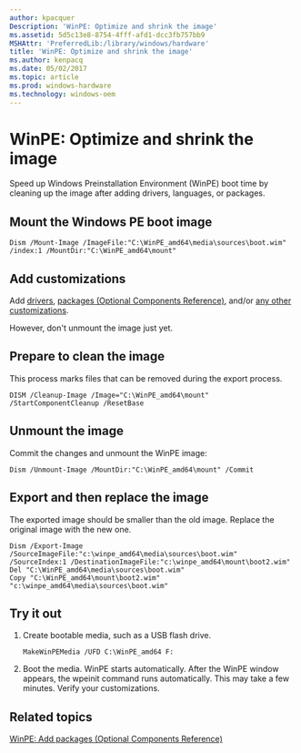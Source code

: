 ```yaml
---
author: kpacquer
Description: 'WinPE: Optimize and shrink the image'
ms.assetid: 5d5c13e8-8754-4fff-afd1-dcc3fb757bb9
MSHAttr: 'PreferredLib:/library/windows/hardware'
title: 'WinPE: Optimize and shrink the image'
ms.author: kenpacq
ms.date: 05/02/2017
ms.topic: article
ms.prod: windows-hardware
ms.technology: windows-oem
---
```


# WinPE: Optimize and shrink the image

Speed up Windows Preinstallation Environment (WinPE) boot time by cleaning up the image after adding drivers, languages, or packages.

## <span id="Mount_the_Windows_PE_boot_image"></span>Mount the Windows PE boot image

```
Dism /Mount-Image /ImageFile:"C:\WinPE_amd64\media\sources\boot.wim" /index:1 /MountDir:"C:\WinPE_amd64\mount"
```

## <span id="Add_customizations"></span><span id="add_customizations"></span><span id="ADD_CUSTOMIZATIONS"></span>Add customizations

Add [drivers](winpe-add-drivers.md), [packages (Optional Components Reference)](winpe-add-packages--optional-components-reference.md), and/or [any other customizations](winpe-mount-and-customize.md).

However, don't unmount the image just yet.

## <span id="Prepare_to_clean_the_image"></span>Prepare to clean the image

This process marks files that can be removed during the export process. 

```
DISM /Cleanup-Image /Image="C:\WinPE_amd64\mount" /StartComponentCleanup /ResetBase 
```

## <span id="Unmount_the_image"></span>Unmount the image
	
Commit the changes and unmount the WinPE image:
```
Dism /Unmount-Image /MountDir:"C:\WinPE_amd64\mount" /Commit
```

## <span id="Export_and_then_replace_the_image"></span>Export and then replace the image

The exported image should be smaller than the old image. Replace the original image with the new one. 

```
Dism /Export-Image /SourceImageFile:"c:\winpe_amd64\media\sources\boot.wim" /SourceIndex:1 /DestinationImageFile:"c:\winpe_amd64\mount\boot2.wim"
Del "C:\WinPE_amd64\media\sources\boot.wim"
Copy "C:\WinPE_amd64\mount\boot2.wim" "c:\winpe_amd64\media\sources\boot.wim"
```

## <span id="Try_it_out"></span>Try it out

1.  Create bootable media, such as a USB flash drive.

    ```
    MakeWinPEMedia /UFD C:\WinPE_amd64 F:
    ```

2.  Boot the media. WinPE starts automatically. After the WinPE window appears, the wpeinit command runs automatically. This may take a few minutes. Verify your customizations.


## <span id="related_topics"></span>Related topics

[WinPE: Add packages (Optional Components Reference)](winpe-add-packages--optional-components-reference.md)

 

 






